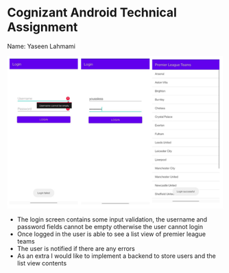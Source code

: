# Cognizant Android Technical Assignment
Name: Yaseen Lahmami

![](demo.png)

- The login screen contains some input validation, the username and password fields cannot be empty otherwise the user cannot login
- Once logged in the user is able to see a list view of premier league teams
- The user is notified if there are any errors
- As an extra I would like to implement a backend to store users and the list view contents
